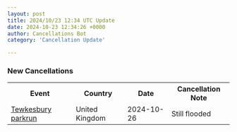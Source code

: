 ```yaml
---
layout: post
title: 2024/10/23 12:34 UTC Update
date: 2024-10-23 12:34:26 +0000
author: Cancellations Bot
category: 'Cancellation Update'

---
```


<h3>New Cancellations</h3>
<div class='hscrollable'>
<table style='width: 100%'>
    <tr>
        <th>Event</th>
        <th>Country</th>
        <th>Date</th>
        <th>Cancellation Note</th>
    </tr>
    <tr>
        <td><a href="https://www.parkrun.org.uk/tewkesbury">Tewkesbury parkrun</a></td>
        <td>United Kingdom</td>
        <td>2024-10-26</td>
        <td>Still flooded</td>
    </tr>
</table>
</div>
